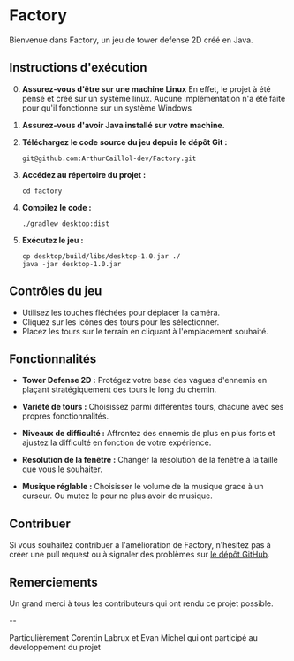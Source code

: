 # Factory

Bienvenue dans Factory, un jeu de tower defense 2D créé en Java.

## Instructions d'exécution

0. **Assurez-vous d'être sur une machine Linux**
    En effet, le projet à été pensé et créé sur un système linux. Aucune implémentation n'a été faite pour qu'il fonctionne sur un système Windows

1. **Assurez-vous d'avoir Java installé sur votre machine.**

2. **Téléchargez le code source du jeu depuis le dépôt Git :**
    ```
    git@github.com:ArthurCaillol-dev/Factory.git
    ```

3. **Accédez au répertoire du projet :**
    ```
    cd factory
    ```

4. **Compilez le code :**
    ```
    ./gradlew desktop:dist
    ```

5. **Exécutez le jeu :**
    ```
    cp desktop/build/libs/desktop-1.0.jar ./
    java -jar desktop-1.0.jar
    ```

## Contrôles du jeu

- Utilisez les touches fléchées pour déplacer la caméra.
- Cliquez sur les icônes des tours pour les sélectionner.
- Placez les tours sur le terrain en cliquant à l'emplacement souhaité.

## Fonctionnalités

- **Tower Defense 2D :** Protégez votre base des vagues d'ennemis en plaçant stratégiquement des tours le long du chemin.

- **Variété de tours :** Choisissez parmi différentes tours, chacune avec ses propres fonctionnalités.

- **Niveaux de difficulté :** Affrontez des ennemis de plus en plus forts et ajustez la difficulté en fonction de votre expérience.

- **Resolution de la fenêtre :** Changer la resolution de la fenêtre à la taille que vous le souhaiter.

- **Musique réglable :** Choisisser le volume de la musique grace à un curseur. Ou mutez le pour ne plus avoir de musique.

## Contribuer

Si vous souhaitez contribuer à l'amélioration de Factory, n'hésitez pas à créer une pull request ou à signaler des problèmes sur [le dépôt GitHub](https://github.com/votre-utilisateur/factory).

## Remerciements

Un grand merci à tous les contributeurs qui ont rendu ce projet possible.

--

Particulièrement Corentin Labrux et Evan Michel qui ont participé au developpement du projet
